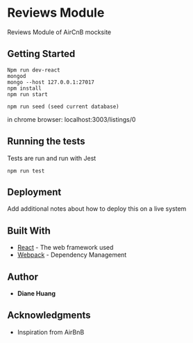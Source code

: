 # Reviews Module

Reviews Module of AirCnB mocksite

## Getting Started

````
Npm run dev-react
mongod
mongo --host 127.0.0.1:27017
npm install
npm run start

npm run seed (seed current database)
`````

in chrome browser: localhost:3003/listings/0

## Running the tests

Tests are run and run with Jest
```
npm run test
```

## Deployment

Add additional notes about how to deploy this on a live system

## Built With

* [React]() - The web framework used
* [Webpack]() - Dependency Management

## Author

* **Diane Huang**

## Acknowledgments

* Inspiration from AirBnB


